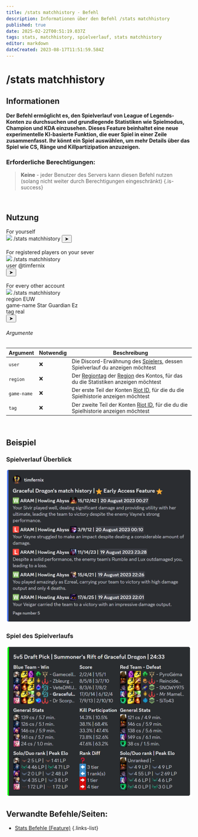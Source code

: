 ```yaml
---
title: /stats matchhistory - Befehl
description: Informationen über den Befehl /stats matchhistory
published: true
date: 2025-02-22T00:51:19.037Z
tags: stats, matchhistory, spielverlauf, stats matchhistory
editor: markdown
dateCreated: 2023-08-17T11:51:59.584Z
---
```


# /stats matchhistory
## Informationen
**Der Befehl ermöglicht es, den Spielverlauf von League of Legends-Konten zu durchsuchen und grundlegende Statistiken wie Spielmodus, Champion und KDA einzusehen. Dieses Feature beinhaltet eine neue experimentelle KI-basierte Funktion, die euer Spiel in einer Zeile zusammenfasst. Ihr könnt ein Spiel auswählen, um mehr Details über das Spiel wie CS, Ränge und Killpartizipation anzuzeigen.**
<br>

### Erforderliche Berechtigungen:
>**Keine** - jeder Benutzer des Servers kann diesen Befehl nutzen (solang nicht weiter durch Berechtigungen eingeschränkt) {.is-success}

<br>

## Nutzung
<div class="discord-preview">
  For yourself
    <div class="dcp-chatbar">
        <img src="/zoe_logo.png" class="dcp-avatar">
        <span class="dcp-command">/stats matchhistory</span>
        <button class="dcp-send-btn">&#10148;</button> 
    </div><br>
  		For registered players on your sever
      <div class="dcp-chatbar">
        <img src="/zoe_logo.png" class="dcp-avatar">
        <span class="dcp-command">/stats matchhistory</span>
        <div class="dcp-args">
            <div class="dcp-arg">
                <span class="dcp-arg-label">user</span>
                <span class="dcp-arg-value">
              	<span class="dcp-mention">@timfernix</span>
              </span>
            </div>
        </div>
        <button class="dcp-send-btn">&#10148;</button> 
    </div><br>
  			For every other account
        <div class="dcp-chatbar">
        <img src="/zoe_logo.png" class="dcp-avatar">
        <span class="dcp-command">/stats matchhistory</span>
        <div class="dcp-args">
                <div class="dcp-arg">
                <span class="dcp-arg-label">region</span>
                <span class="dcp-arg-value">EUW</span>
            </div>
            <div class="dcp-arg">
                <span class="dcp-arg-label">game-name</span>
                <span class="dcp-arg-value">Star Guardian Ez</span>
            </div>
            <div class="dcp-arg">
                <span class="dcp-arg-label">tag</span>
                <span class="dcp-arg-value">real</span>
            </div>
        </div>
        <button class="dcp-send-btn">&#10148;</button> 
    </div>
</div>

###### Argumente
| Argument | Notwendig | Beschreibung |
|----------|----------|-------------|
| `user` | :x: | Die Discord-Erwähnung des [Spielers](/de/terms/player), dessen Spielverlauf du anzeigen möchtest |
| `region` | :x: | Der [Regiontag](/de/terms/region) der [Region](/de/terms/region) des Kontos, für das du die Statistiken anzeigen möchtest |
| `game-name` | :x: | Der erste Teil der Konten [Riot ID](/de/terms/riotid), für die du die Spielhistorie anzeigen möchtest |
| `tag` | :x: | Der zweite Teil der Konten [Riot ID](/de/terms/riotid), für die du die Spielhistorie anzeigen möchtest |
<br>

## Beispiel
### Spielverlauf Überblick
![](/img/commands/stats_matchhistory_overview.png)
<br>

### Spiel des Spielverlaufs
![](/img/commands/stats_matchhistory_game.png)
<br>

## Verwandte Befehle/Seiten:
- [Stats Befehle (Feature)](/de/commands/stats)
{.links-list}